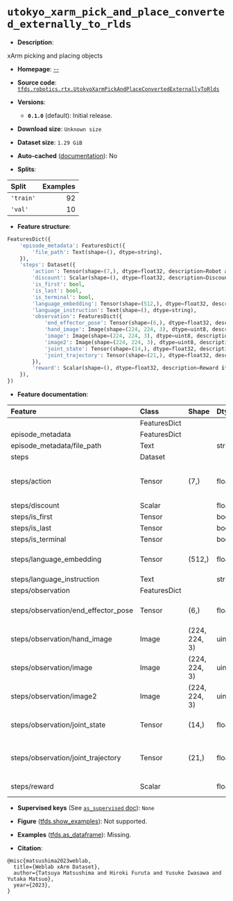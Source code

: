 <div itemscope itemtype="http://schema.org/Dataset">
  <div itemscope itemprop="includedInDataCatalog" itemtype="http://schema.org/DataCatalog">
    <meta itemprop="name" content="TensorFlow Datasets" />
  </div>
  <meta itemprop="name" content="utokyo_xarm_pick_and_place_converted_externally_to_rlds" />
  <meta itemprop="description" content="xArm picking and placing objects&#10;&#10;To use this dataset:&#10;&#10;```python&#10;import tensorflow_datasets as tfds&#10;&#10;ds = tfds.load(&#x27;utokyo_xarm_pick_and_place_converted_externally_to_rlds&#x27;, split=&#x27;train&#x27;)&#10;for ex in ds.take(4):&#10;  print(ex)&#10;```&#10;&#10;See [the guide](https://www.tensorflow.org/datasets/overview) for more&#10;informations on [tensorflow_datasets](https://www.tensorflow.org/datasets).&#10;&#10;" />
  <meta itemprop="url" content="https://www.tensorflow.org/datasets/catalog/utokyo_xarm_pick_and_place_converted_externally_to_rlds" />
  <meta itemprop="sameAs" content="--" />
  <meta itemprop="citation" content="@misc{matsushima2023weblab,&#10;  title={Weblab xArm Dataset},&#10;  author={Tatsuya Matsushima and Hiroki Furuta and Yusuke Iwasawa and Yutaka Matsuo},&#10;  year={2023},&#10;}" />
</div>

# `utokyo_xarm_pick_and_place_converted_externally_to_rlds`


*   **Description**:

xArm picking and placing objects

*   **Homepage**: [--](--)

*   **Source code**:
    [`tfds.robotics.rtx.UtokyoXarmPickAndPlaceConvertedExternallyToRlds`](https://github.com/tensorflow/datasets/tree/master/tensorflow_datasets/robotics/rtx/rtx.py)

*   **Versions**:

    *   **`0.1.0`** (default): Initial release.

*   **Download size**: `Unknown size`

*   **Dataset size**: `1.29 GiB`

*   **Auto-cached**
    ([documentation](https://www.tensorflow.org/datasets/performances#auto-caching)):
    No

*   **Splits**:

Split     | Examples
:-------- | -------:
`'train'` | 92
`'val'`   | 10

*   **Feature structure**:

```python
FeaturesDict({
    'episode_metadata': FeaturesDict({
        'file_path': Text(shape=(), dtype=string),
    }),
    'steps': Dataset({
        'action': Tensor(shape=(7,), dtype=float32, description=Robot action, consists of [3x EEF position, 3x EEF orientation yaw/pitch/roll, 1x gripper open/close position].),
        'discount': Scalar(shape=(), dtype=float32, description=Discount if provided, default to 1.),
        'is_first': bool,
        'is_last': bool,
        'is_terminal': bool,
        'language_embedding': Tensor(shape=(512,), dtype=float32, description=Kona language embedding. See https://tfhub.dev/google/universal-sentence-encoder-large/5),
        'language_instruction': Text(shape=(), dtype=string),
        'observation': FeaturesDict({
            'end_effector_pose': Tensor(shape=(6,), dtype=float32, description=Robot end effector pose, consists of [3x EEF position, 3x EEF orientation yaw/pitch/roll].),
            'hand_image': Image(shape=(224, 224, 3), dtype=uint8, description=Hand camera RGB observation.),
            'image': Image(shape=(224, 224, 3), dtype=uint8, description=Main camera RGB observation.),
            'image2': Image(shape=(224, 224, 3), dtype=uint8, description=Another camera RGB observation from different view point.),
            'joint_state': Tensor(shape=(14,), dtype=float32, description=Robot joint state, consists of [7x robot joint angles, 7x robot joint velocity].),
            'joint_trajectory': Tensor(shape=(21,), dtype=float32, description=Robot joint trajectory, consists of [7x robot joint angles, 7x robot joint velocity, 7x robot joint acceralation].),
        }),
        'reward': Scalar(shape=(), dtype=float32, description=Reward if provided, 1 on final step for demos.),
    }),
})
```

*   **Feature documentation**:

Feature                             | Class        | Shape         | Dtype   | Description
:---------------------------------- | :----------- | :------------ | :------ | :----------
                                    | FeaturesDict |               |         |
episode_metadata                    | FeaturesDict |               |         |
episode_metadata/file_path          | Text         |               | string  | Path to the original data file.
steps                               | Dataset      |               |         |
steps/action                        | Tensor       | (7,)          | float32 | Robot action, consists of [3x EEF position, 3x EEF orientation yaw/pitch/roll, 1x gripper open/close position].
steps/discount                      | Scalar       |               | float32 | Discount if provided, default to 1.
steps/is_first                      | Tensor       |               | bool    |
steps/is_last                       | Tensor       |               | bool    |
steps/is_terminal                   | Tensor       |               | bool    |
steps/language_embedding            | Tensor       | (512,)        | float32 | Kona language embedding. See https://tfhub.dev/google/universal-sentence-encoder-large/5
steps/language_instruction          | Text         |               | string  | Language Instruction.
steps/observation                   | FeaturesDict |               |         |
steps/observation/end_effector_pose | Tensor       | (6,)          | float32 | Robot end effector pose, consists of [3x EEF position, 3x EEF orientation yaw/pitch/roll].
steps/observation/hand_image        | Image        | (224, 224, 3) | uint8   | Hand camera RGB observation.
steps/observation/image             | Image        | (224, 224, 3) | uint8   | Main camera RGB observation.
steps/observation/image2            | Image        | (224, 224, 3) | uint8   | Another camera RGB observation from different view point.
steps/observation/joint_state       | Tensor       | (14,)         | float32 | Robot joint state, consists of [7x robot joint angles, 7x robot joint velocity].
steps/observation/joint_trajectory  | Tensor       | (21,)         | float32 | Robot joint trajectory, consists of [7x robot joint angles, 7x robot joint velocity, 7x robot joint acceralation].
steps/reward                        | Scalar       |               | float32 | Reward if provided, 1 on final step for demos.

*   **Supervised keys** (See
    [`as_supervised` doc](https://www.tensorflow.org/datasets/api_docs/python/tfds/load#args)):
    `None`

*   **Figure**
    ([tfds.show_examples](https://www.tensorflow.org/datasets/api_docs/python/tfds/visualization/show_examples)):
    Not supported.

*   **Examples**
    ([tfds.as_dataframe](https://www.tensorflow.org/datasets/api_docs/python/tfds/as_dataframe)):
    Missing.

*   **Citation**:

```
@misc{matsushima2023weblab,
  title={Weblab xArm Dataset},
  author={Tatsuya Matsushima and Hiroki Furuta and Yusuke Iwasawa and Yutaka Matsuo},
  year={2023},
}
```


